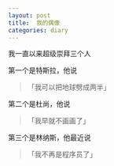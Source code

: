 ```yaml
---
layout: post
title:  我的偶像
categories: diary
---
```


我一直以来超级崇拜三个人  

第一个是特斯拉，他说  
> 「我可以把地球劈成两半」  

第二个是杜尚，他说  
> 「我早就不画画了」  

第三个是林纳斯，他最近说  
> 「我不再是程序员了」  